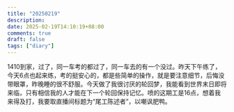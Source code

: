 ```yaml
---
title: "20250219"
description: 
date: 2025-02-19T14:10:19+08:00
comments: true
draft: false
tags: ["diary"]
---
```

1410到家，过了，同一车考的都过了，同一车去的有一个没过。昨天下午练了，今天6点也起来练，考的挺安心的，都是些简单的操作，就是要注意细节，后悔没带眼罩，昨晚睡的很不舒服。今天做了我很讨厌的轮回梦，我能看到世界末日即将来临，只有相信我的人才能在下一个轮回保持记忆。喷的这期工是16点，想着我来得及打，我要取直播间标题为“尾工陈述者”，以嘲讽肥鸭。